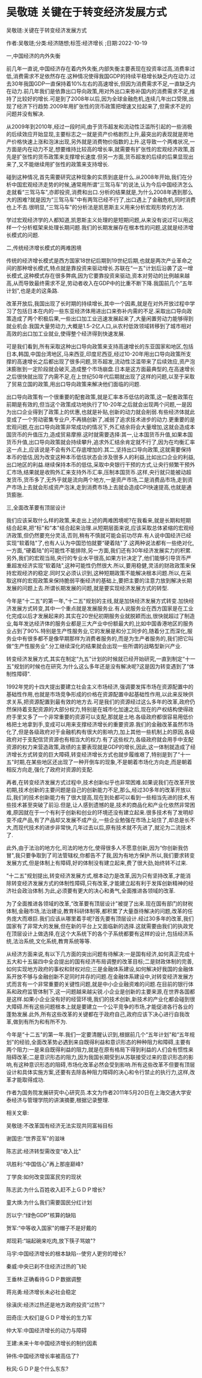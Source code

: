 # 吴敬琏  关键在于转变经济发展方式    
    
吴敬琏:关键在于转变经济发展方式    
作者:吴敬琏;分类:经济随想;标签:经济增长 ;日期:2022-10-19    
一,中国经济的内外失衡    
前几年一直说,中国经济存在着内外失衡,内部失衡主要表现在投资率过高,消费率过低,消费需求不足依然存在.这种情况使得我国GDP的持续平稳增长缺乏内在动力.过去30年我国GDP一直保持着10%左右的高速增长,但因为消费需求不足,一直缺乏内在动力.前几年我们是依靠出口导向政策,用对外出口来弥补国内的消费需求不足,维持了比较好的增长.可是到了2008年以后,因为全球金融危机,连续几年出口受限,出现了经济下行趋势.2009年用扩张性的货币政策把增速又拉起来了,但需求不足的问题并没有解决.    
从2009年到2010年,经过一段时间,由于货币超发和流动性泛滥所引起的一些消极的后续效应开始显现,主要标志之一就是资产价格剧烈上升,最突出的表现就是房地产价格快速上涨和泡沫出现,另外就是消费物价指数的上升.这导致一个两难状况,一方面是内在动力不足,想要维持比较高的增长率,就需要有扩张性的宏观经济政策,首先是扩张性的货币政策来支撑增长速度.但另一方面,货币超发的后续的后果显现出来了,又不能继续用扩张性的政策来支持增长.    
碰到这种情况,首先需要研究这种现象的实质到底是什么.从2008年开始,我们在分析中国宏观经济走势的时候,通常用所谓“三驾马车"的说法,认为今后中国经济怎么走就看“三驾马车",亦即投资,消费和出口.分析的结果就是,为什么2008年遇到那么大的困难?就是因为“三驾马车"中有两驾已经不行了,出口遇上了金融危机,同时消费也上不去.很明显,“三驾马车"的分析法是凯恩斯主义用来分析宏观形势的方法.    
学过宏观经济学的人都知道,凯恩斯主义处理的是短期问题,从来没有说过可以用这样一个分析框架来处理长期问题.我们的长期发展存在根本性的问题,这就是经济增长模式的问题.    
二,传统经济增长模式的两难困境    
传统的经济增长模式是西方国家18世纪后期到19世纪后期,也就是两次产业革命之间的那种增长模式,特点就是靠投资来驱动增长.苏联在“一五"计划后沿袭了这一增长模式,这种模式存在很多弊病,因为它要靠投资来驱动,资本对劳动的比例越来越高,从而导致最终需求不足,劳动者收入在GDP中的比重不断下降.我国前几个“五年计划",也是走的这条路.    
改革开放后,我国出现了长时期的持续增长,其中一个因素,就是在对外开放过程中学习了包括日本在内的一些东亚经济体用进出口来弥补内需的不足.采取出口导向政策造成了两个积极后果,一些出口加工业迅速发展起来了,大量闲置劳动力能够得到就业机会.我国大量劳动力,大概是1.5-2亿人口,从农村低效领域转移到了城市相对高效的出口加工业就业,使得整个经济得到快速发展.    
可是我们看到,所有采取这种出口导向政策来支持高速增长的东亚国家和地区,包括日本,韩国,中国台湾地区,马来西亚,印度尼西亚,经过10-20年用出口导向政策所支撑的高速增长之后都出现了很多问题,货币超发,流动性泛滥带来了后续效应,资产泡沫膨胀到一定阶段就会破灭,造成整个市场崩盘.日本是这方面最典型的,在高速增长之后很快就出现了内需不足,在上世纪50年代后期就出现了这样的问题,以至于采取了贸易立国的政策,用出口导向政策来解决他们面临的问题.    
出口导向政策有一个很重要的配套政策,就是汇率本币低估的政策,这一配套政策在前期是有效的,但当这个政策成功地执行了10-20年之后就会出现两个问题,一是因为出口企业得到了政策上的优惠,也就是补贴,创新的动力就会削弱.有些经济体就此变成了一个劳动密集专业户,不再搞创新了,减弱了追求技术进步的动力.更重要的是宏观问题,在出口导向政策非常成功的情况下,外汇结余将会大量增加,这就会造成本国货币的升值压力,造成贸易摩擦.这时就需要选择:其一,让本国货币升值,如果本国货币升值,出口导向政策就会持续攀升,追求外汇结余肯定就不行了,因为在均衡汇率这一点上,应该说是不会有外汇存底增加的.其二,坚持出口导向政策,这就需要保持本币的低估,因为改变这种本币低估状态会涉及很多人的利益,比如出口企业的利益,出口地区的利益.继续保持本币的低估,采取中央银行干预的方式,让央行频繁干预外汇市场,结果就是收购外汇来支持外币汇率,压制本国货币.这样,央行就只能被动超发货币,货币多了,无外乎就是流向两个地方,一是资产市场,二是消费品市场,走到资产市场上去就会形成资产泡沫,走到消费市场上去就会造成CPI快速提高,也就是通货膨胀.    
三,全面改革要有顶层设计    
我们应该采取什么样的政策,来走出上述的两难困境呢?在我看来,就是长期和短期结合起来,把“标"和“本"结合起来治理.从短期层面来说,应该采取总体紧缩的宏观经济政策,但仍然要充分灵活,否则,稍有不慎就可能会前功尽弃.有人说中国经济已经实现“软着陆"了,也有人认为中国恐怕就要“硬着陆"了.这两种说法都有一些绝对化,一方面,“硬着陆"的可能性不能排除,另一方面,我们还有30年经济发展实力的积累.另外,我们的宏观当局,央行的专业水平很高,如果方针决定了,他们能够引导货币严重超发经济实现“软着陆",这种可能性仍然很大.所以,要用稳健,灵活的财政政策来保持宏观经济的稳定.同时又必须认识到,这种短期政策不能解决根本问题.所以,在采取这样的宏观政策来保持脆弱平衡经济的基础上,要把主要的注意力放到解决长期发展的问题上去.所谓长期发展的问题,就是要实现经济发展方式的转型.    
今年是“十二五"的第一年,“十二五"规划的主线,就是加快经济发展方式转变.加快经济发展方式转变,其中一个重点就是发展服务业.有人说服务业在西方国家是在工业化完成以后才发展起来的.其实在20世纪初期服务业就脱颖而出,很快就超过了制造业,每年发达经济体的服务业都是三大产业中份额最大的,比如中国香港地区的服务业占到了90%.特别是生产性服务业,它的发展是和分工同步的,随着分工而深化,服务业中有很多都不是像早期那样为消费者服务的,而是为生产者服务的,我们把它叫做“生产性服务业".分工继续深化的结果就会出现一些所谓的战略型新兴产业.    
转变经济发展方式,其实在制定“九五"计划的时候就已经开始研究,一直到制定“十一五"规划的时候也在研究.为什么这么多年还是没有解决呢?这是因为转变遇到了“体制性障碍".    
1992年党的十四大提出要建立社会主义市场经济,强调要发挥市场在资源配置中的基础性作用,也就是市场竞争形成的价格在资源配置中起基础性作用,以此来反映供求关系,把资源配置到最有效的地方去.可是我们的资源经过这么多年的改革,政府仍然保持着支配资源的大部分权力,特别是在城市化加速之后,现在的产权结构使得政府手里又多了一个非常重要的资源可以支配,那就是土地.各级政府都很容易用低价格把土地拿到手,变成可以用来支撑经济增长的重要资源.我们的金融改革虽然市场化了,但是各级政府对于金融机构有很大的影响力,加上其他一些机制上的原因,各级政府对于支配信贷资源也有相当大的权力.有了这些权力,各级政府就会用手中支配资源的权力来营造政策,政绩的主要表现就是GDP的增长,因此,这一体制就造成了经济增长方式转变的巨大障碍,转变经济增长方式也就步履维艰了,特别是到了“十一五"时期,在某些地区还出现了一种开倒车的现象,不是朝着市场化方向走,而是朝着相反方向走,强化了政府对资源的支配.    
再者,在转变经济发展方式过程中,技术创新似乎也非常困难.如果说我们在改革开放初期,技术创新的主要问题是自己的创新能力不足,那么,经过30多年的改革开放以后,我们的技术创新能力有了很大提高,现在到处都可以看到一些相当先进的技术,有些技术甚至突破了前沿.但是,让人感到遗憾的是,技术的商品化和产业化依然非常困难,原因就在于一个有利于创新和创业的环境还没有建立起来.很多技术有了发明却变不成产品,有了产品却又发展不成产业,一些企业勉强在市场上站住了,却总是长不大,而现代技术的进步非常快,几年过去以后,原有技术就不先进了,就沦为二流技术了.    
此外,由于法治的地方化,司法的地方化,使得很多人不愿意创新,因为“你创新我仿冒",我只要争取到了司法管辖权,你都告不了我,因为有地方保护.所以,我们要求转变发展方式,但是体制上有障碍,好的体制没有建立起来,费了很大劲,始终转不过来.    
“十二五"规划提出,转变经济发展方式,根本动力是改革,因为只有坚持改革,才能消除转变经济发展方式的体制性障碍,只有改革,才能建立起有利于发挥创新精神的经济社会政治体制.为此,必须要有更大的决心和勇气,全面推进各领域的改革.    
为了全面推进各领域的改革,“改革要有顶层设计"被提了出来.现在国有部门的财税体制,金融市场,法治建设,教育科研体制等,都积累了大量亟待解决的问题,改革的任务庞大而艰巨.我们应该从哪里着手呢?首先要有顶层设计.经过30多年的改革,我们国家有了非常大的发展,但在新的平台上又面临新的选择.这就需要由我们的执政党在顶层设计上做选择,在这个大系统下的各个子系统都要有这样的设计,包括经济系统,法治系统,文化系统,教育系统等等.    
从经济方面来说,有以下几方面的突出问题有待解决:一是国有经济,如何真正完成十五大和十五届四中全会提出的国有经济布局调整的改革目标;二是财政体制的完善,如何实现地方政府的事权和财权对应;三是金融体系建设,如何解决好我国的金融体系开放不够与金融创新不足同时并存的问题.在金融体系建设中,对转变经济发展方式而言有一个非常重要的关键性问题,就是中小企业融资难的问题.在目前的银行体系和政府监管体制下,这一问题越来越尖锐.小企业是创新的主要来源,在世界各国都是这样.如果小企业没有好的经营环境,我们的技术创新,新技术的产业化都会碰到很大障碍.所有这些问题根本上就是要建立一个公平竞争的市场,才能促进各行各业的蓬勃发展.此外,所有这些改革的关键都在于政府自己,政府应该下决心进行自我改革,做到有所为和有所不为.    
今年是“十二五"的第一年.我们一定要清醒认识到,根据前几个“五年计划"和“五年规划"的经验,全面改革势必遇到来自既得利益和意识形态的种种阻力和障碍,主要有两个阻力:一是来自既得利益的阻力,就是在原有格局下得到利益的人们会有惯性来阻碍改革;二是意识形态的阻力,因为我国长期受到从苏联接受过来的意识形态的影响,有这种意识形态的阻碍,市场化改革必然会受到影响.所有这些改革不但要有顶层设计和具体实施方案,还要有去除各种阻力障碍的决心和令行禁止的执行力,这样,改革才能取得成功.    
作者为国务院发展研究中心研究员.本文为作者2011年5月20日在上海交通大学安泰经济与管理学院的讲演摘要,根据记录整理.    
    
相关文章:    
吴敬琏:不改革国有经济无法实现共同富裕目标    
谢国忠:“世界亚军"的滋味    
陈志武:经济转型需改变“收入比"    
巩胜利:“中国信心"再上那座巅峰?    
丁学良:如何改变国富民穷的现状    
陈志武:为什么百姓收入赶不上ＧＤＰ增长?    
童大焕:为什么我们需要国民分红计划    
厉以宁:“绿色GDP"核算的缺陷    
贺军:“中等收入国家"的帽子不是好戴的    
郑现莉:“端起碗来吃肉,放下筷子骂娘"?    
马宇:中国经济增长的根本缺陷--使穷人更穷的增长?    
秦威:中央已刹不住经济过热的飞轮    
王垂林:正确看待ＧＤＰ数据调整    
蒋兆勇:经济增长未必社会稳定    
徐滇庆:经济过热还是地方政府投资“过热"?    
田奇庄:大权们是ＧＤＰ增长的生力军    
仲大军:中国经济增长的动力与障碍    
王建:未来十年中国经济增长的制约因素    
钟伟:中国经济增长率被高估了?    
秋风:ＧＤＰ是个什么东东?